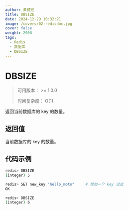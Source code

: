 ```yaml
---
author: 黄健宏
title: DBSIZE
date: 2024-12-29 10:32:21
image: /covers/02-redisdoc.jpg
cover: false
weight: 2908
tags:
  - Redis
  - 数据库
  - DBSIZE
---
```


# DBSIZE

> 可用版本： >= 1.0.0
> 
> 时间复杂度： O(1)

返回当前数据库的 key 的数量。

## 返回值

当前数据库的 key 的数量。

## 代码示例

```bash
redis> DBSIZE
(integer) 5

redis> SET new_key "hello_moto"     # 增加一个 key 试试
OK

redis> DBSIZE
(integer) 6
```